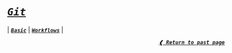 [**_`basic`_**]: ./basic.md
[**_`workflows`_**]: ./workflows.md

# [**_`Git`_**](#git)

| [**_`Basic`_**] | [**_`Workflows`_**] |

<div align="right">

[**_`❰ Return to past page`_**](../../)

</div>

